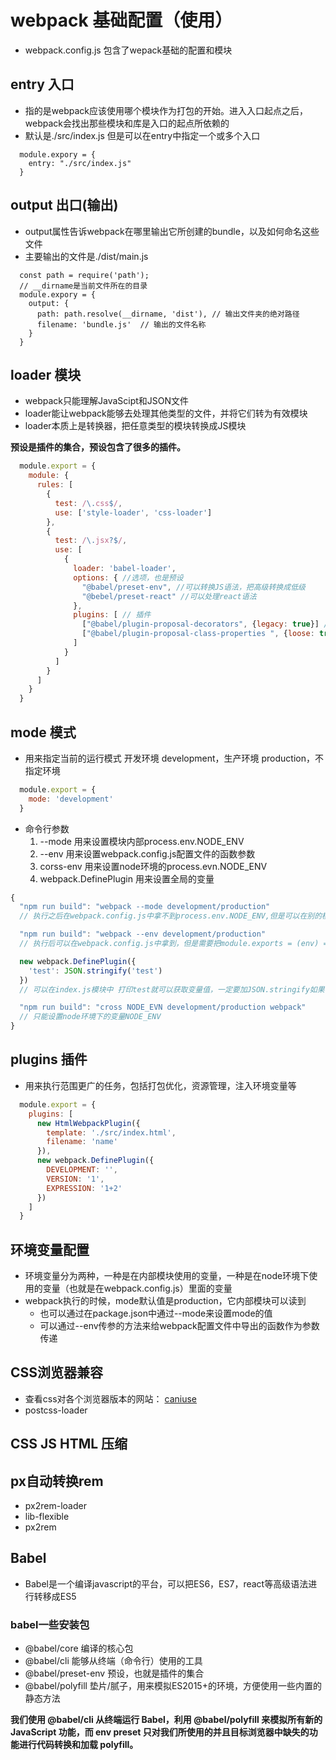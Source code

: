 # webpack 基础配置（使用）
- webpack.config.js 包含了wepack基础的配置和模块

## entry 入口
- 指的是webpack应该使用哪个模块作为打包的开始。进入入口起点之后，webpack会找出那些模块和库是入口的起点所依赖的
- 默认是./src/index.js 但是可以在entry中指定一个或多个入口

```
  module.expory = {
    entry: "./src/index.js"
  }
```

## output 出口(输出)
- output属性告诉webpack在哪里输出它所创建的bundle，以及如何命名这些文件
- 主要输出的文件是./dist/main.js 

```
  const path = require('path');
  // __dirname是当前文件所在的目录
  module.expory = {
    output: {
      path: path.resolve(__dirname, 'dist'), // 输出文件夹的绝对路径
      filename: 'bundle.js'  // 输出的文件名称
    }
  }
```

## loader 模块
- webpack只能理解JavaScipt和JSON文件
- loader能让webpack能够去处理其他类型的文件，并将它们转为有效模块
- loader本质上是转换器，把任意类型的模块转换成JS模块  

**预设是插件的集合，预设包含了很多的插件。**

```js
  module.export = {
    module: {
      rules: [
        {
          test: /\.css$/,
          use: ['style-loader', 'css-loader']
        },
        {
          test: /\.jsx?$/,
          use: [
            {
              loader: 'babel-loader',
              options: { //选项，也是预设
                "@babel/preset-env", //可以转换JS语法，把高级转换成低级
                "@bebel/preset-react" //可以处理react语法
              },
              plugins: [ // 插件
                ["@babel/plugin-proposal-decorators", {legacy: true}] // 支持类的装饰器
                ["@babel/plugin-proposal-class-properties ", {loose: true}] // 支持类的装饰器
              ]
            }
          ]
        }
      ]
    }
  }
```

## mode 模式
- 用来指定当前的运行模式 开发环境 development，生产环境 production，不指定环境

```js
  module.export = {
    mode: 'development'
  }
```
- 命令行参数
  1. --mode 用来设置模块内部process.env.NODE_ENV
  2. --env 用来设置webpack.config.js配置文件的函数参数
  3. corss-env 用来设置node环境的process.evn.NODE_ENV
  4. webpack.DefinePlugin 用来设置全局的变量

```js
{
  "npm run build": "webpack --mode development/production"
  // 执行之后在webpack.config.js中拿不到process.env.NODE_ENV,但是可以在别的模块中拿到

  "npm run build": "webpack --env development/production"
  // 执行后可以在webpack.config.js中拿到，但是需要把module.exports = (env) => {}的返回值变成一个函数来获取形参中的值 

  new webpack.DefinePlugin({
    'test': JSON.stringify('test')
  })
  // 可以在index.js模块中 打印test就可以获取变量值，一定要加JSON.stringify如果不加会变成变量

  "npm run build": "cross NODE_EVN development/production webpack"
  // 只能设置node环境下的变量NODE_ENV
}
```

## plugins 插件
- 用来执行范围更广的任务，包括打包优化，资源管理，注入环境变量等

```js
  module.export = {
    plugins: [
      new HtmlWebpackPlugin({
        template: './src/index.html',
        filename: 'name'
      }),
      new webpack.DefinePlugin({
        DEVELOPMENT: '',
        VERSION: '1',
        EXPRESSION: '1+2'
      })
    ]
  }
```

## 环境变量配置

- 环境变量分为两种，一种是在内部模块使用的变量，一种是在node环境下使用的变量（也就是在webpack.config.js）里面的变量
- webpack执行的时候，mode默认值是production，它内部模块可以读到
  - 也可以通过在package.json中通过--mode来设置mode的值
  - 可以通过--env传参的方法来给webpack配置文件中导出的函数作为参数传递


## CSS浏览器兼容

- 查看css对各个浏览器版本的网站： [caniuse](https://www.caniuse.com/)
- postcss-loader

## CSS JS HTML 压缩

## px自动转换rem

- px2rem-loader
- lib-flexible
- px2rem

## Babel
- Babel是一个编译javascript的平台，可以把ES6，ES7，react等高级语法进行转移成ES5

### babel一些安装包
- @babel/core         编译的核心包
- @babel/cli          能够从终端（命令行）使用的工具
- @babel/preset-env   预设，也就是插件的集合
- @babel/polyfill     垫片/腻子，用来模拟ES2015+的环境，方便使用一些内置的静态方法

**我们使用 @babel/cli 从终端运行 Babel，利用 @babel/polyfill 来模拟所有新的 JavaScript 功能，而 env preset 只对我们所使用的并且目标浏览器中缺失的功能进行代码转换和加载 polyfill。**
